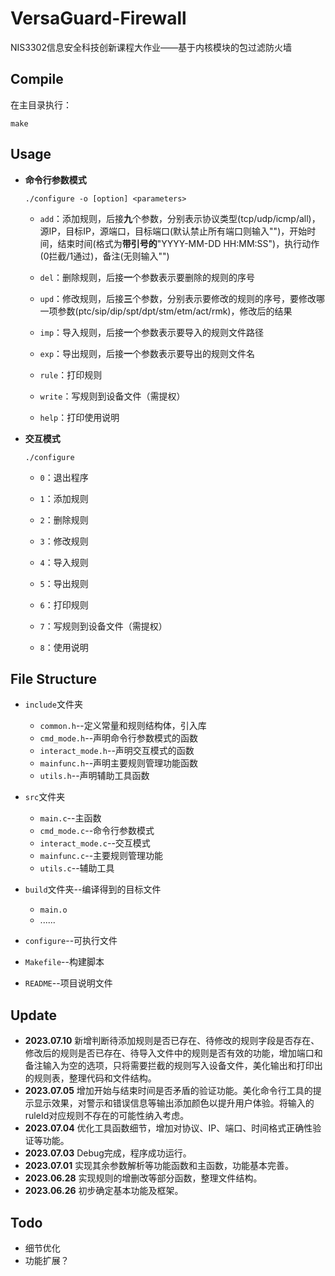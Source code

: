 # VersaGuard-Firewall
NIS3302信息安全科技创新课程大作业——基于内核模块的包过滤防火墙

## Compile
在主目录执行：
```shell
make
```

## Usage
- **命令行参数模式**

  ```shell
  ./configure -o [option] <parameters>
  ```

  - `add`：添加规则，后接**九**个参数，分别表示协议类型(tcp/udp/icmp/all)，源IP，目标IP，源端口，目标端口(默认禁止所有端口则输入"")，开始时间，结束时间(格式为**带引号的**"YYYY-MM-DD HH:MM:SS")，执行动作(0拦截/1通过)，备注(无则输入"")

  - `del`：删除规则，后接**一**个参数表示要删除的规则的序号

  - `upd`：修改规则，后接**三**个参数，分别表示要修改的规则的序号，要修改哪一项参数(ptc/sip/dip/spt/dpt/stm/etm/act/rmk)，修改后的结果

  - `imp`：导入规则，后接**一**个参数表示要导入的规则文件路径

  - `exp`：导出规则，后接**一**个参数表示要导出的规则文件名

  - `rule`：打印规则

  - `write`：写规则到设备文件（需提权）

  - `help`：打印使用说明

- **交互模式**

  ```shell
  ./configure
  ```

    - `0`：退出程序


    - `1`：添加规则


    - `2`：删除规则


    - `3`：修改规则


    - `4`：导入规则


    - `5`：导出规则


    - `6`：打印规则


    - `7`：写规则到设备文件（需提权）


    - `8`：使用说明
      
## File Structure

- `include`文件夹

  - `common.h`--定义常量和规则结构体，引入库
  - `cmd_mode.h`--声明命令行参数模式的函数
  - `interact_mode.h`--声明交互模式的函数
  - `mainfunc.h`--声明主要规则管理功能函数
  - `utils.h`--声明辅助工具函数

- `src`文件夹

  - `main.c`--主函数
  - `cmd_mode.c`--命令行参数模式
  - `interact_mode.c`--交互模式
  - `mainfunc.c`--主要规则管理功能
  - `utils.c`--辅助工具

- `build`文件夹--编译得到的目标文件

  - `main.o`
  - ......

- `configure`--可执行文件

- `Makefile`--构建脚本

- `README`--项目说明文件


## Update

- **2023.07.10** 新增判断待添加规则是否已存在、待修改的规则字段是否存在、修改后的规则是否已存在、待导入文件中的规则是否有效的功能，增加端口和备注输入为空的选项，只将需要拦截的规则写入设备文件，美化输出和打印出的规则表，整理代码和文件结构。
- **2023.07.05** 增加开始与结束时间是否矛盾的验证功能。美化命令行工具的提示显示效果，对警示和错误信息等输出添加颜色以提升用户体验。将输入的ruleId对应规则不存在的可能性纳入考虑。
- **2023.07.04** 优化工具函数细节，增加对协议、IP、端口、时间格式正确性验证等功能。
- **2023.07.03** Debug完成，程序成功运行。
- **2023.07.01** 实现其余参数解析等功能函数和主函数，功能基本完善。
- **2023.06.28** 实现规则的增删改等部分函数，整理文件结构。
- **2023.06.26** 初步确定基本功能及框架。

## Todo

- 细节优化
- 功能扩展？

